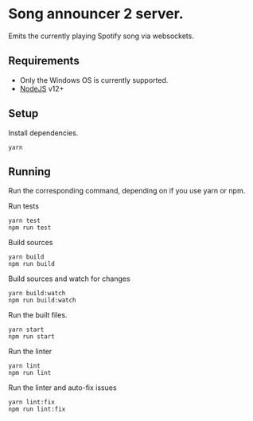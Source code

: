 # Song announcer 2 server.

Emits the currently playing Spotify song via websockets.

## Requirements

* Only the Windows OS is currently supported.
* [NodeJS](https://nodejs.org) v12+

## Setup

Install dependencies.

```
yarn
```

## Running

Run the corresponding command, depending on if you use yarn or npm.

Run tests

```
yarn test
npm run test
```

Build sources

```
yarn build
npm run build
```

Build sources and watch for changes

```
yarn build:watch
npm run build:watch
```

Run the built files.

```
yarn start
npm run start
```

Run the linter

```
yarn lint
npm run lint
```

Run the linter and auto-fix issues

```
yarn lint:fix
npm run lint:fix
```
